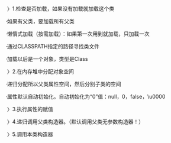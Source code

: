 ​	〉1.检查是否加载，如果没有加载就加载这个类

·如果有父类，要加载所有父类

·懒惰式加载（按需加载）：如果第一次用到就加载，只加载一次

·通过CLASSPATH指定的路径寻找类文件

·加载以后是一个对象，类型是Class

​	〉2.在内存堆中分配对象空间

·递归分配所以父类属性空间，然后分别子类的空间

·属性默认自动初始化。自动初始化为“0”值：null，0，false，\u0000

​	〉3.执行属性的赋值

​	〉4.递归调用父类构造器。（默认调用父类无参数构造器！）

​	〉5.调用本类构造器